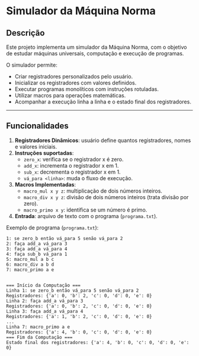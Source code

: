 # Simulador da Máquina Norma

## Descrição
Este projeto implementa um simulador da Máquina Norma, com o objetivo de estudar máquinas universais, computação e execução de programas.  

O simulador permite:
- Criar registradores personalizados pelo usuário.
- Inicializar os registradores com valores definidos.
- Executar programas monolíticos com instruções rotuladas.
- Utilizar macros para operações matemáticas.
- Acompanhar a execução linha a linha e o estado final dos registradores.

---

## Funcionalidades
1. **Registradores Dinâmicos**: usuário define quantos registradores, nomes e valores iniciais.  
2. **Instruções suportadas**:
   - `zero_x`: verifica se o registrador x é zero.
   - `add_x`: incrementa o registrador x em 1.
   - `sub_x`: decrementa o registrador x em 1.
   - `vá_para <linha>`: muda o fluxo de execução.  
3. **Macros Implementadas**:
   - `macro_mul x y z`: multiplicação de dois números inteiros.
   - `macro_div x y z`: divisão de dois números inteiros (trata divisão por zero).
   - `macro_primo x y`: identifica se um número é primo.  
4. **Entrada**: arquivo de texto com o programa (`programa.txt`).  

Exemplo de programa (`programa.txt`):

```text
1: se zero_b então vá_para 5 senão vá_para 2
2: faça add_a vá_para 3
3: faça add_a vá_para 4
4: faça sub_b vá_para 1
5: macro_mul a b c
6: macro_div a b d
7: macro_primo a e


=== Início da Computação ===
Linha 1: se zero_b então vá_para 5 senão vá_para 2
Registradores: {'a': 0, 'b': 2, 'c': 0, 'd': 0, 'e': 0}
Linha 2: faça add_a vá_para 3
Registradores: {'a': 0, 'b': 2, 'c': 0, 'd': 0, 'e': 0}
Linha 3: faça add_a vá_para 4
Registradores: {'a': 1, 'b': 2, 'c': 0, 'd': 0, 'e': 0}
...
Linha 7: macro_primo a e
Registradores: {'a': 4, 'b': 0, 'c': 0, 'd': 0, 'e': 0}
=== Fim da Computação ===
Estado final dos registradores: {'a': 4, 'b': 0, 'c': 0, 'd': 0, 'e': 0}
